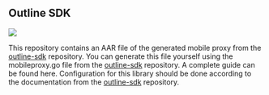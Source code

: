 ## Outline SDK

[![](https://jitpack.io/v/r-mobile/outline_sdk.svg)](https://jitpack.io/#r-mobile/outline_sdk)

This repository contains an AAR file of the generated mobile proxy from the [outline-sdk](https://github.com/Jigsaw-Code/outline-sdk/tree/main/x/mobileproxy) repository. You can generate this file yourself using the mobileproxy.go file from the [outline-sdk](https://github.com/Jigsaw-Code/outline-sdk/tree/main/x/mobileproxy) repository. A complete guide can be found here. Configuration for this library should be done according to the documentation from the [outline-sdk](https://github.com/Jigsaw-Code/outline-sdk/tree/main/x/mobileproxy) repository.
